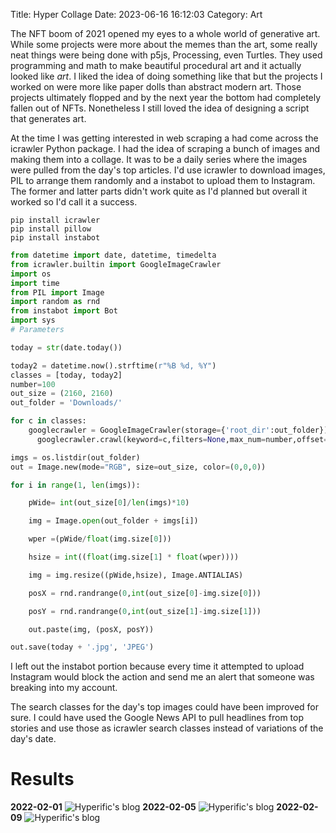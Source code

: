 Title: Hyper Collage
Date: 2023-06-16 16:12:03
Category: Art

The NFT boom of 2021 opened my eyes to a whole world of generative art. While some projects were more about the memes than the art, some really neat things were being done with p5js, Processing, even Turtles. 
They used programming and math to make beautiful procedural art and it actually looked like *art*. I liked the idea of doing something like that but the projects I worked on were more like paper dolls than abstract modern art. 
Those projects ultimately flopped and by the next year the bottom had completely fallen out of NFTs. Nonetheless I still loved the idea of designing a script that generates art. 

At the time I was getting interested in web scraping a had come across the icrawler Python package. I had the idea of scraping a bunch of images and making them into a collage. It was to be a daily series where the images were pulled from the day's top articles. I'd use icrawler to download images, PIL to arrange them randomly and a instabot to upload them to Instagram. The former and latter parts didn't work quite as I'd planned but overall it worked so I'd call it a success.

```Terminal
pip install icrawler
pip install pillow
pip install instabot
```

```Python
from datetime import date, datetime, timedelta
from icrawler.builtin import GoogleImageCrawler
import os
import time
from PIL import Image
import random as rnd
from instabot import Bot
import sys
# Parameters

today = str(date.today())

today2 = datetime.now().strftime(r"%B %d, %Y")
classes = [today, today2]
number=100
out_size = (2160, 2160)
out_folder = 'Downloads/'

for c in classes:
    googlecrawler = GoogleImageCrawler(storage={'root_dir':out_folder})
      googlecrawler.crawl(keyword=c,filters=None,max_num=number,offset=0)

imgs = os.listdir(out_folder)
out = Image.new(mode="RGB", size=out_size, color=(0,0,0))

for i in range(1, len(imgs)):

    pWide= int(out_size[0]/len(imgs)*10)

    img = Image.open(out_folder + imgs[i])

    wper =(pWide/float(img.size[0]))

    hsize = int((float(img.size[1] * float(wper))))

    img = img.resize((pWide,hsize), Image.ANTIALIAS)

    posX = rnd.randrange(0,int(out_size[0]-img.size[0]))

    posY = rnd.randrange(0,int(out_size[1]-img.size[1]))

    out.paste(img, (posX, posY))

out.save(today + '.jpg', 'JPEG')
```

I left out the instabot portion because every time it attempted to upload Instagram would block the action and send me an alert that someone was breaking into my account.

The search classes for the day's top images could have been improved for sure. I could have used the Google News API to pull headlines from top stories and use those as icrawler search classes instead of variations of the day's date. 


# Results
**2022-02-01**
![Hyperific's blog](https://bear-images.sfo2.cdn.digitaloceanspaces.com/hyperific-1705964577-0.jpg)
**2022-02-05**
![Hyperific's blog](https://bear-images.sfo2.cdn.digitaloceanspaces.com/hyperific-1705964577-1.jpg)
**2022-02-09**
![Hyperific's blog](https://bear-images.sfo2.cdn.digitaloceanspaces.com/hyperific-1705964577-2.jpg)


